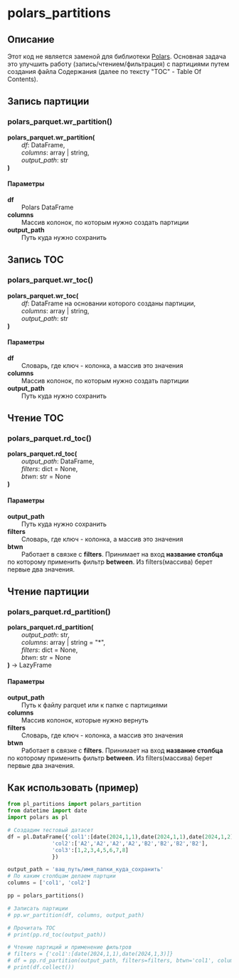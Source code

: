 # polars_partitions

## Описание ##
Этот код не является заменой для библиотеки [Polars](https://pola.rs/).
Основная задача это улучшить работу (запись/чтением/фильтрация) с партициями путем создания файла Содержания (далее по тексту "TOC" - Table Of Contents).

## Запись партиции
### polars_parquet.wr_partition() 
**polars_parquet.wr_partition(**  
&nbsp; &nbsp; &nbsp; &nbsp; _df_: DataFrame,  
&nbsp; &nbsp; &nbsp; &nbsp; _columns_: array | string,  
&nbsp; &nbsp; &nbsp; &nbsp; _output_path_: str  
**)**

#### Параметры
**df**  
&nbsp; &nbsp; &nbsp; &nbsp; Polars DataFrame  
**columns**  
&nbsp; &nbsp; &nbsp; &nbsp; Массив колонок, по которым нужно создать партиции  
**output_path**  
&nbsp; &nbsp; &nbsp; &nbsp; Путь куда нужно сохранить  

## Запись TOC
### polars_parquet.wr_toc() 
**polars_parquet.wr_toc(**  
&nbsp; &nbsp; &nbsp; &nbsp; _df_: DataFrame на основании которого созданы партиции,  
&nbsp; &nbsp; &nbsp; &nbsp; _columns_: array | string,  
&nbsp; &nbsp; &nbsp; &nbsp; _output_path_: str  
**)**

#### Параметры
**df**  
&nbsp; &nbsp; &nbsp; &nbsp; Словарь, где ключ - колонка, а массив это значения  
**columns**  
&nbsp; &nbsp; &nbsp; &nbsp; Массив колонок, по которым нужно создать партиции  
**output_path**  
&nbsp; &nbsp; &nbsp; &nbsp; Путь куда нужно сохранить  

## Чтение TOC
### polars_parquet.rd_toc() 
**polars_parquet.rd_toc(**  
&nbsp; &nbsp; &nbsp; &nbsp; _output_path_: DataFrame,  
&nbsp; &nbsp; &nbsp; &nbsp; _filters_: dict = None,  
&nbsp; &nbsp; &nbsp; &nbsp; _btwn_: str = None  
**)**

#### Параметры
**output_path**  
&nbsp; &nbsp; &nbsp; &nbsp; Путь куда нужно сохранить  
**filters**  
&nbsp; &nbsp; &nbsp; &nbsp; Словарь, где ключ - колонка, а массив это значения  
**btwn**  
&nbsp; &nbsp; &nbsp; &nbsp; Работает в связке с **filters**. Принимает на вход **название столбца** по которому применить фильтр **between**. Из filters(массива) берет первые два значения.  

## Чтение партиции
### polars_parquet.rd_partition() 
**polars_parquet.rd_partition(**  
&nbsp; &nbsp; &nbsp; &nbsp; _output_path_: str,  
&nbsp; &nbsp; &nbsp; &nbsp; _columns_: array | string = "*",  
&nbsp; &nbsp; &nbsp; &nbsp; _filters_: dict = None,  
&nbsp; &nbsp; &nbsp; &nbsp; _btwn_: str = None  
**)** → LazyFrame  

#### Параметры
**output_path**  
&nbsp; &nbsp; &nbsp; &nbsp; Путь к файлу parquet или к папке с партициями  
**columns**  
&nbsp; &nbsp; &nbsp; &nbsp; Массив колонок, которые нужно вернуть  
**filters**  
&nbsp; &nbsp; &nbsp; &nbsp; Словарь, где ключ - колонка, а массив это значения  
**btwn**  
&nbsp; &nbsp; &nbsp; &nbsp; Работает в связке с **filters**. Принимает на вход **название столбца** по которому применить фильтр **between**. Из filters(массива) берет первые два значения.  

## Как использовать (пример)
``` python
from pl_partitions import polars_partition
from datetime import date
import polars as pl

# Создадим тестовый датасет
df = pl.DataFrame({'col1':[date(2024,1,1),date(2024,1,1),date(2024,1,2),date(2024,1,2),date(2024,1,2),date(2024,1,3),date(2024,1,3),date(2024,1,3)],
              'col2':['A2','A2','A2','A2','B2','B2','B2','B2'],
              'col3':[1,2,3,4,5,6,7,8]
              })

output_path = 'ваш_путь/имя_папки_куда_сохранить'
# По каким столбцам делаем партции
columns = ['col1', 'col2'] 

pp = polars_partitions()

# Записать партиции
# pp.wr_partition(df, columns, output_path)

# Прочитать TOC
# print(pp.rd_toc(output_path))

# Чтение партиций и применение фильтров
# filters = {'col1':[date(2024,1,1),date(2024,1,3)]}
# df = pp.rd_partition(output_path, filters=filters, btwn='col1', columns=['col1', 'col3']) 
# print(df.collect())

```

